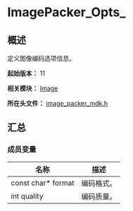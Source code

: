 # ImagePacker_Opts_
<!--Kit: Image Kit-->
<!--Subsystem: Multimedia-->
<!--Owner: @aulight02-->
<!--Designer: @liyang_bryan-->
<!--Tester: @xchaosioda-->
<!--Adviser: @w_Machine_cc-->

## 概述

定义图像编码选项信息。

**起始版本：** 11

**相关模块：** [Image](capi-image.md)

**所在头文件：** [image_packer_mdk.h](capi-image-packer-mdk-h.md)

## 汇总

### 成员变量

| 名称 | 描述 |
| -- | -- |
| const char* format | 编码格式。 |
| int quality | 编码质量。 |
